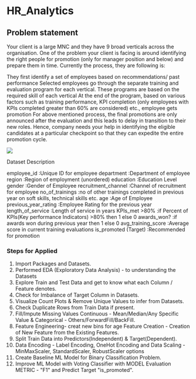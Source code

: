 # HR_Analytics

## Problem statement 
Your client is a large MNC and they have 9 broad verticals across the organisation. One of the problem your client is facing is around identifying the right people for promotion (only for manager position and below) and prepare them in time. Currently the process, they are following is:

They first identify a set of employees based on recommendations/ past performance
Selected employees go through the separate training and evaluation program for each vertical. These programs are based on the required skill of each vertical
At the end of the program, based on various factors such as training performance, KPI completion (only employees with KPIs completed greater than 60% are considered) etc., employee gets promotion
For above mentioned process, the final promotions are only announced after the evaluation and this leads to delay in transition to their new roles. Hence, company needs your help in identifying the eligible candidates at a particular checkpoint so that they can expedite the entire promotion cycle. 

<img src=“https://s3-ap-south-1.amazonaws.com/av-blog-media/wp-content/uploads/2018/09/wns_hack_im_1.jpg”>


Dataset Description


employee_id	            :Unique ID for employee
department	            :Department of employee
region	                :Region of employment (unordered)
education	            :Education Level
gender	                :Gender of Employee
recruitment_channel	    :Channel of recruitment for employee
no_of_trainings	        :no of other trainings completed in previous year on soft skills, technical skills etc.
age	                    :Age of Employee
previous_year_rating	:Employee Rating for the previous year
length_of_service	    :Length of service in years
KPIs_met >80%	        :if Percent of KPIs(Key performance Indicators) >80% then 1 else 0
awards_won?	            :if awards won during previous year then 1 else 0
avg_training_score	    :Average score in current training evaluations
is_promoted	(Target)    :Recommended for promotion
 
### Steps for Applied 
1. Import Packages and Datasets.
2. Performed EDA (Exploratory Data Analysis) - to understanding the Datasets 
3. Explore Train and Test Data and get to know what each Column / Feature denotes.
4. Check for Imbalance of Target Column in Datasets.
5. Visualize Count Plots & Remove Unique Values to infer from Datasets.
6. Check Duplicate Rows from Train Data if present.
7. Fill/Impute Missing Values Continuous - Mean/Median/Any Specific Value & Categorical - Others/ForwardFill/BackFill.
8. Feature Engineering- creat new bins for age 
Feature Creation - Creation of New Feature from the Existing Features.
9. Split Train Data into Predictors(Independent) & Target(Dependent).
10. Data Encoding - Label Encoding, OneHot Encoding and Data Scaling - MinMaxScaler, StandardScaler, RobustScaler options
11. Create Baseline ML Model for Binary Classification Problem.
12. Improve ML Model with Voting Classifier with MODEL Evaluation METRIC - "F1" and Predict Target "is_promoted".
